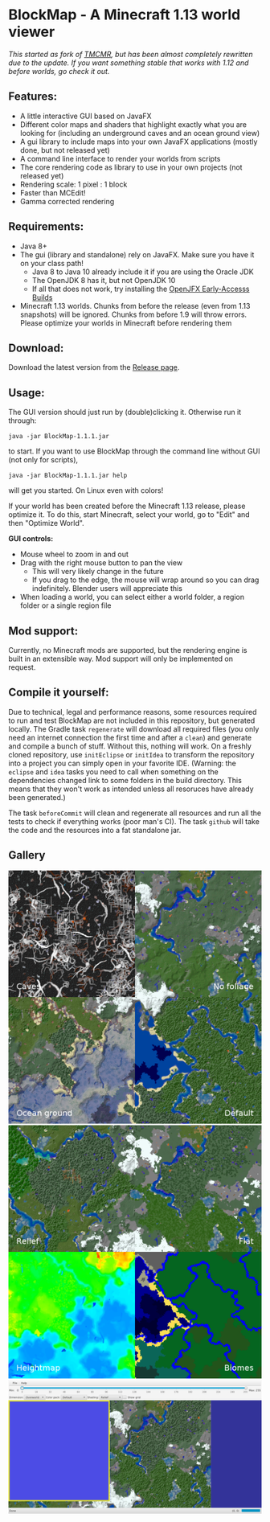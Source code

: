 # BlockMap - A Minecraft 1.13 world viewer

*This started as fork of [TMCMR](https://github.com/TOGoS/TMCMR), but has been almost completely rewritten due to the update. If you want something stable that works with 1.12 and before worlds, go check it out.*

## Features:
- A little interactive GUI based on JavaFX
- Different color maps and shaders that highlight exactly what you are looking for (including an underground caves and an ocean ground view)
- A gui library to include maps into your own JavaFX applications (mostly done, but not released yet)
- A command line interface to render your worlds from scripts
- The core rendering code as library to use in your own projects (not released yet)
- Rendering scale: 1 pixel : 1 block
- Faster than MCEdit!
- Gamma corrected rendering

## Requirements:

- Java 8+
- The gui (library and standalone) rely on JavaFX. Make sure you have it on your class path!
  - Java 8 to Java 10 already include it if you are using the Oracle JDK
  - The OpenJDK 8 has it, but not OpenJDK 10
  - If all that does not work, try installing the [OpenJFX Early-Accesss Builds](http://jdk.java.net/openjfx/)
- Minecraft 1.13 worlds. Chunks from before the release (even from 1.13 snapshots) will be ignored. Chunks from before 1.9 will throw errors. Please optimize your worlds in Minecraft before rendering them

## Download:

Download the latest version from the [Release page](https://github.com/piegamesde/BlockMap/releases).

## Usage:

The GUI version should just run by (double)clicking it. Otherwise run it through:

    java -jar BlockMap-1.1.1.jar

to start. If you want to use BlockMap through the command line without GUI (not only for scripts),

    java -jar BlockMap-1.1.1.jar help

will get you started. On Linux even with colors!

If your world has been created before the Minecraft 1.13 release, please optimize it. To do this, start Minecraft, select your world, go to "Edit" and then "Optimize World".

**GUI controls:**

- Mouse wheel to zoom in and out
- Drag with the right mouse button to pan the view
  - This will very likely change in the future
  - If you drag to the edge, the mouse will wrap around so you can drag indefinitely. Blender users will appreciate this
- When loading a world, you can select either a world folder, a region folder or a single region file

## Mod support:

Currently, no Minecraft mods are supported, but the rendering engine is built in an extensible way. Mod support will only be implemented on request.

## Compile it yourself:

Due to technical, legal and performance reasons, some resources required to run and test BlockMap are not included in this repository, but generated locally. The Gradle task `regenerate` will download all required files (you only need an internet connection the first time and after a `clean`) and generate and compile a bunch of stuff. Without this, nothing will work. On a freshly cloned repository, use `initEclipse` or `initIdea` to transform the repository into a project you can simply open in your favorite IDE. (Warning: the `eclipse` and `idea` tasks you need to call when something on the dependencies changed link to some folders in the build directory. This means that they won't work as intended unless all resoruces have already been generated.)

The task `beforeCommit` will clean and regenerate all resources and run all the tests to check if everything works (poor man's CI). The task `github` will take the code and the resources into a fat standalone jar.

## Gallery

![Four rendered region files, each with one with a different color map](screenshots/screenshot-1.png "All existing color maps")
![Four rendered region files, each one with a different shader](screenshots/screenshot-2.png "All existing shaders")
![Screenshot from the GUI](screenshots/screenshot-3.png "Screenshot from the GUI")
